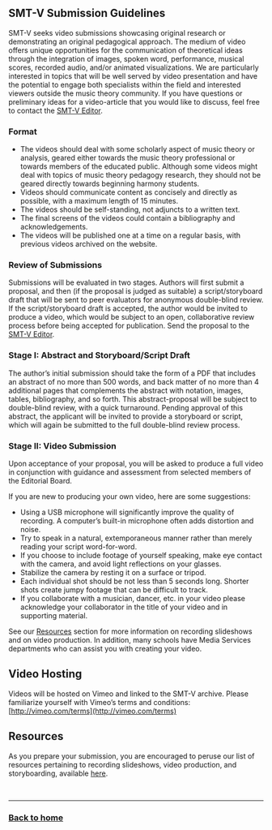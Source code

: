## SMT-V Submission Guidelines

SMT-V seeks video submissions showcasing original research or demonstrating an original pedagogical approach. The medium of video offers unique opportunities for the communication of theoretical ideas through the integration of images, spoken word, performance, musical scores, recorded audio, and/or animated visualizations. We are particularly interested in topics that will be well served by video presentation and have the potential to engage both specialists within the field and interested viewers outside the music theory community. If you have questions or preliminary ideas for a video-article that you would like to discuss, feel free to contact the [SMT-V Editor](mailto:SMT-V-editor@societymusictheory.org).

### Format 
- The videos should deal with some scholarly aspect of music theory or analysis, geared either towards the music theory professional or towards members of the educated public. Although some videos might deal with topics of music theory pedagogy research, they should not be geared directly towards beginning harmony students.
- Videos should communicate content as concisely and directly as possible, with a maximum length of 15 minutes.
- The videos should be self-standing, not adjuncts to a written text.
- The final screens of the videos could contain a bibliography and acknowledgements.
- The videos will be published one at a time on a regular basis, with previous videos archived on the website.

### Review of Submissions
Submissions will be evaluated in two stages. Authors will first submit a proposal, and then (if the proposal is judged as suitable) a script/storyboard draft that will be sent to peer evaluators for anonymous double-blind review. If the script/storyboard draft is accepted, the author would be invited to produce a video, which would be subject to an open, collaborative review process before being accepted for publication. Send the proposal to the [SMT-V Editor](mailto:SMT-V-editor@societymusictheory.org).

### Stage I: Abstract and Storyboard/Script Draft
The author’s initial submission should take the form of a PDF that includes an abstract of no more than 500 words, and back matter of no more than 4 additional pages that complements the abstract with notation, images, tables, bibliography, and so forth. This abstract-proposal will be subject to double-blind review, with a quick turnaround. Pending approval of this abstract, the applicant will be invited to provide a storyboard or script, which will again be submitted to the full double-blind review process.

### Stage II: Video Submission
Upon acceptance of your proposal, you will be asked to produce a full video in conjunction with guidance and assessment from selected members of the Editorial Board.

If you are new to producing your own video, here are some suggestions:

- Using a USB microphone will significantly improve the quality of recording. A computer’s built-in microphone often adds distortion and noise.
- Try to speak in a natural, extemporaneous manner rather than merely reading your script word-for-word.
- If you choose to include footage of yourself speaking, make eye contact with the camera, and avoid light reflections on your glasses.
- Stabilize the camera by resting it on a surface or tripod.
- Each individual shot should be not less than 5 seconds long. Shorter shots create jumpy footage that can be difficult to track.
- If you collaborate with a musician, dancer, etc. in your video please acknowledge your collaborator in the title of your video and in supporting material.

See our [Resources](resources.md) section for more information on recording slideshows and on video production. In addition, many schools have Media Services departments who can assist you with creating your video.

## Video Hosting
Videos will be hosted on Vimeo and linked to the SMT-V archive. Please familiarize yourself with Vimeo’s terms and conditions: [http://vimeo.com/terms](http://vimeo.com/terms)

## Resources
As you prepare your submission, you are encouraged to peruse our list of resources pertaining to recording slideshows, video production, and storyboarding, available [here](resources.md).

<p>&nbsp;</p>
<hr>

<h3><a href="{{ "/" | relative_url }}">Back to home</a></h3>
